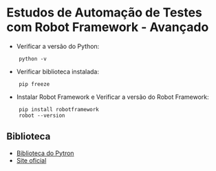 # Estudos de Automação de Testes com Robot Framework - Avançado

- Verificar a  versão do Python:

``` dos
    python -v
```

- Verificar  biblioteca instalada:

``` dos
    pip freeze
```

- Instalar Robot Framework e Verificar a versão do Robot Framework:

``` dos
    pip install robotframework
    robot --version
```

## Biblioteca

- [Biblioteca do Pytron](https://pypi.org/)
- [Site oficial](https://robotframework.org/)
